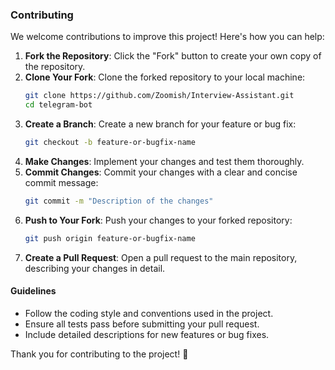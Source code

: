 ### Contributing

We welcome contributions to improve this project! Here's how you can help:

1. **Fork the Repository**: Click the "Fork" button to create your own copy of the repository.
2. **Clone Your Fork**: Clone the forked repository to your local machine:
   ```bash
   git clone https://github.com/Zoomish/Interview-Assistant.git
   cd telegram-bot
   ```
3. **Create a Branch**: Create a new branch for your feature or bug fix:
   ```bash
   git checkout -b feature-or-bugfix-name
   ```
4. **Make Changes**: Implement your changes and test them thoroughly.
5. **Commit Changes**: Commit your changes with a clear and concise commit message:
   ```bash
   git commit -m "Description of the changes"
   ```
6. **Push to Your Fork**: Push your changes to your forked repository:
   ```bash
   git push origin feature-or-bugfix-name
   ```
7. **Create a Pull Request**: Open a pull request to the main repository, describing your changes in detail.

#### Guidelines
- Follow the coding style and conventions used in the project.
- Ensure all tests pass before submitting your pull request.
- Include detailed descriptions for new features or bug fixes.

Thank you for contributing to the project! 🎉
